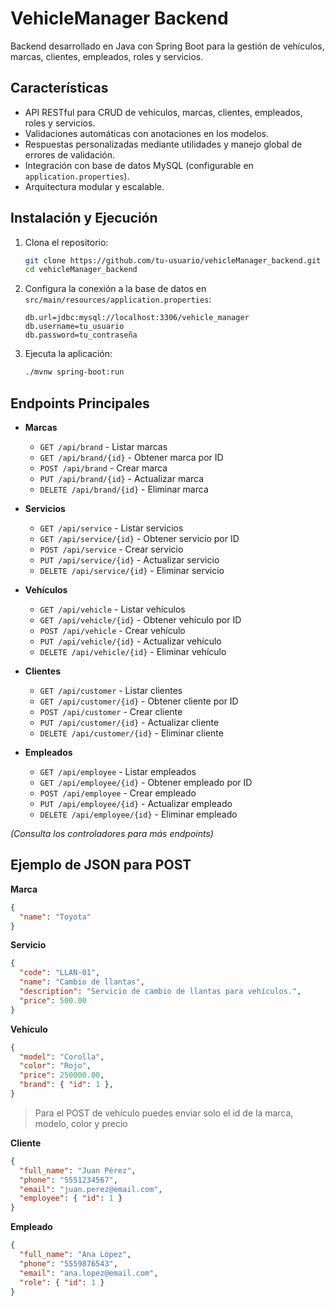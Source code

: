 # VehicleManager Backend

Backend desarrollado en Java con Spring Boot para la gestión de vehículos, marcas, clientes, empleados, roles y servicios.

## Características

- API RESTful para CRUD de vehículos, marcas, clientes, empleados, roles y servicios.
- Validaciones automáticas con anotaciones en los modelos.
- Respuestas personalizadas mediante utilidades y manejo global de errores de validación.
- Integración con base de datos MySQL (configurable en `application.properties`).
- Arquitectura modular y escalable.

## Instalación y Ejecución

1. Clona el repositorio:
   ```bash
   git clone https://github.com/tu-usuario/vehicleManager_backend.git
   cd vehicleManager_backend
   ```

2. Configura la conexión a la base de datos en `src/main/resources/application.properties`:
   ```
   db.url=jdbc:mysql://localhost:3306/vehicle_manager
   db.username=tu_usuario
   db.password=tu_contraseña
   ```

3. Ejecuta la aplicación:
   ```bash
   ./mvnw spring-boot:run
   ```

## Endpoints Principales

- **Marcas**
  - `GET /api/brand` - Listar marcas
  - `GET /api/brand/{id}` - Obtener marca por ID
  - `POST /api/brand` - Crear marca
  - `PUT /api/brand/{id}` - Actualizar marca
  - `DELETE /api/brand/{id}` - Eliminar marca

- **Servicios**
  - `GET /api/service` - Listar servicios
  - `GET /api/service/{id}` - Obtener servicio por ID
  - `POST /api/service` - Crear servicio
  - `PUT /api/service/{id}` - Actualizar servicio
  - `DELETE /api/service/{id}` - Eliminar servicio

- **Vehículos**
  - `GET /api/vehicle` - Listar vehículos
  - `GET /api/vehicle/{id}` - Obtener vehículo por ID
  - `POST /api/vehicle` - Crear vehículo
  - `PUT /api/vehicle/{id}` - Actualizar vehículo
  - `DELETE /api/vehicle/{id}` - Eliminar vehículo

- **Clientes**
  - `GET /api/customer` - Listar clientes
  - `GET /api/customer/{id}` - Obtener cliente por ID
  - `POST /api/customer` - Crear cliente
  - `PUT /api/customer/{id}` - Actualizar cliente
  - `DELETE /api/customer/{id}` - Eliminar cliente

- **Empleados**
  - `GET /api/employee` - Listar empleados
  - `GET /api/employee/{id}` - Obtener empleado por ID
  - `POST /api/employee` - Crear empleado
  - `PUT /api/employee/{id}` - Actualizar empleado
  - `DELETE /api/employee/{id}` - Eliminar empleado

*(Consulta los controladores para más endpoints)*

## Ejemplo de JSON para POST

**Marca**
```json
{
  "name": "Toyota"
}
```

**Servicio**
```json
{
  "code": "LLAN-01",
  "name": "Cambio de llantas",
  "description": "Servicio de cambio de llantas para vehículos.",
  "price": 500.00
}
```

**Vehículo**
```json
{
  "model": "Corolla",
  "color": "Rojo",
  "price": 250000.00,
  "brand": { "id": 1 },
}
```
> Para el POST de vehículo puedes enviar solo el id de la marca, modelo, color y precio

**Cliente**
```json
{
  "full_name": "Juan Pérez",
  "phone": "5551234567",
  "email": "juan.perez@email.com",
  "employee": { "id": 1 }
}
```

**Empleado**
```json
{
  "full_name": "Ana López",
  "phone": "5559876543",
  "email": "ana.lopez@email.com",
  "role": { "id": 1 }
}
```
